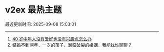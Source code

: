 # v2ex 最热主题

最近更新时间: 2025-09-08 15:03:01

--- 
1. [40 岁中年人没有爱好也没有兴趣点怎么办](https://www.v2ex.com/t/1157679) 
2. [结婚不到两年，一岁的孩子，濒临破裂的婚姻，我能找谁聊聊？](https://www.v2ex.com/t/1157682) 
